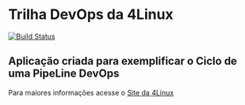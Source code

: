 # Trilha DevOps da 4Linux

<!-- Altere a Flag abaixo com sua URL do Travis -->
[![Build Status](https://travis-ci.com/Leosanf/DevOpsLab-HelloWorld.svg?branch=master)](https://travis-ci.com/Leosanf/DevOpsLab-HelloWorld)

## Aplicação criada para exemplificar o Ciclo de uma PipeLine DevOps


Para maiores informações acesse o [Site da 4Linux](https://www.4linux.com.br/cursos/devops)
